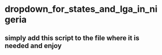 # dropdown_for_states_and_lga_in_nigeria
## simply add this script to the file where it is needed and enjoy

